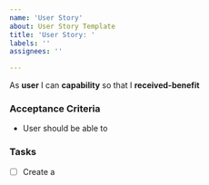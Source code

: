 ```yaml
---
name: 'User Story'
about: User Story Template
title: 'User Story: '
labels: ''
assignees: ''

---
```


As **user** I can **capability** so that I **received-benefit**

### Acceptance Criteria
- User should be able to 

### Tasks
- [ ] Create a 
